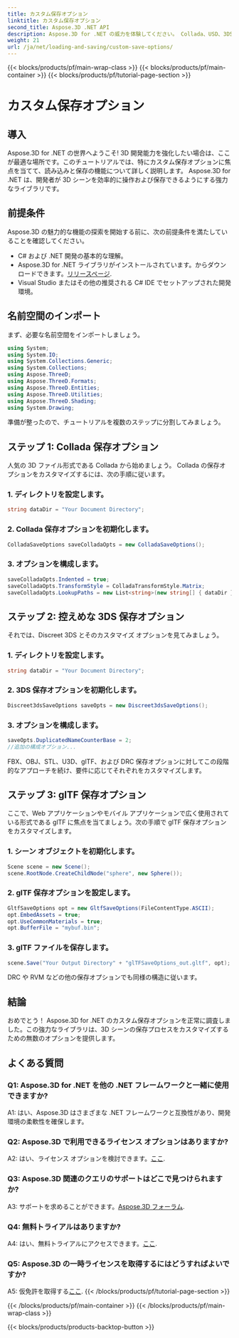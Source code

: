 ```yaml
---
title: カスタム保存オプション
linktitle: カスタム保存オプション
second_title: Aspose.3D .NET API
description: Aspose.3D for .NET の威力を体験してください。 Collada、USD、3DS、FBX、OBJ、STL、U3D、glTF、DRC、および RVM 形式に関するステップバイステップのガイドを使用して、3D シーンの保存をカスタマイズする方法を学びます。
weight: 21
url: /ja/net/loading-and-saving/custom-save-options/
---
```


{{< blocks/products/pf/main-wrap-class >}}
{{< blocks/products/pf/main-container >}}
{{< blocks/products/pf/tutorial-page-section >}}

# カスタム保存オプション

## 導入

Aspose.3D for .NET の世界へようこそ! 3D 開発能力を強化したい場合は、ここが最適な場所です。このチュートリアルでは、特にカスタム保存オプションに焦点を当てて、読み込みと保存の機能について詳しく説明します。 Aspose.3D for .NET は、開発者が 3D シーンを効率的に操作および保存できるようにする強力なライブラリです。

## 前提条件

Aspose.3D の魅力的な機能の探索を開始する前に、次の前提条件を満たしていることを確認してください。

- C# および .NET 開発の基本的な理解。
-  Aspose.3D for .NET ライブラリがインストールされています。からダウンロードできます。[リリースページ](https://releases.aspose.com/3d/net/).
- Visual Studio またはその他の推奨される C# IDE でセットアップされた開発環境。

## 名前空間のインポート

まず、必要な名前空間をインポートしましょう。

```csharp
using System;
using System.IO;
using System.Collections.Generic;
using System.Collections;
using Aspose.ThreeD;
using Aspose.ThreeD.Formats;
using Aspose.ThreeD.Entities;
using Aspose.ThreeD.Utilities;
using Aspose.ThreeD.Shading;
using System.Drawing;
```

準備が整ったので、チュートリアルを複数のステップに分割してみましょう。

## ステップ 1: Collada 保存オプション

人気の 3D ファイル形式である Collada から始めましょう。 Collada の保存オプションをカスタマイズするには、次の手順に従います。

### 1. ディレクトリを設定します。
   ```csharp
   string dataDir = "Your Document Directory";
   ```

### 2. Collada 保存オプションを初期化します。
   ```csharp
   ColladaSaveOptions saveColladaOpts = new ColladaSaveOptions();
   ```

### 3. オプションを構成します。
   ```csharp
   saveColladaOpts.Indented = true;
   saveColladaOpts.TransformStyle = ColladaTransformStyle.Matrix;
   saveColladaOpts.LookupPaths = new List<string>(new string[] { dataDir });
   ```

## ステップ 2: 控えめな 3DS 保存オプション

それでは、Discreet 3DS とそのカスタマイズ オプションを見てみましょう。

### 1. ディレクトリを設定します。
   ```csharp
   string dataDir = "Your Document Directory";
   ```

### 2. 3DS 保存オプションを初期化します。
   ```csharp
   Discreet3dsSaveOptions saveOpts = new Discreet3dsSaveOptions();
   ```

### 3. オプションを構成します。
   ```csharp
   saveOpts.DuplicatedNameCounterBase = 2;
   //追加の構成オプション...
   ```

FBX、OBJ、STL、U3D、glTF、および DRC 保存オプションに対してこの段階的なアプローチを続け、要件に応じてそれぞれをカスタマイズします。

## ステップ 3: glTF 保存オプション

ここで、Web アプリケーションやモバイル アプリケーションで広く使用されている形式である glTF に焦点を当てましょう。次の手順で glTF 保存オプションをカスタマイズします。

### 1. シーン オブジェクトを初期化します。
   ```csharp
   Scene scene = new Scene();
   scene.RootNode.CreateChildNode("sphere", new Sphere());
   ```

### 2. glTF 保存オプションを設定します。
   ```csharp
   GltfSaveOptions opt = new GltfSaveOptions(FileContentType.ASCII);
   opt.EmbedAssets = true;
   opt.UseCommonMaterials = true;
   opt.BufferFile = "mybuf.bin";
   ```

### 3. glTF ファイルを保存します。
   ```csharp
   scene.Save("Your Output Directory" + "glTFSaveOptions_out.gltf", opt);
   ```

DRC や RVM などの他の保存オプションでも同様の構造に従います。

## 結論

おめでとう！ Aspose.3D for .NET のカスタム保存オプションを正常に調査しました。この強力なライブラリは、3D シーンの保存プロセスをカスタマイズするための無数のオプションを提供します。

## よくある質問

### Q1: Aspose.3D for .NET を他の .NET フレームワークと一緒に使用できますか?

A1: はい、Aspose.3D はさまざまな .NET フレームワークと互換性があり、開発環境の柔軟性を確保します。

### Q2: Aspose.3D で利用できるライセンス オプションはありますか?

 A2: はい、ライセンス オプションを検討できます。[ここ](https://purchase.aspose.com/buy).

### Q3: Aspose.3D 関連のクエリのサポートはどこで見つけられますか?

 A3: サポートを求めることができます。[Aspose.3D フォーラム](https://forum.aspose.com/c/3d/18).

### Q4: 無料トライアルはありますか?

 A4: はい、無料トライアルにアクセスできます。[ここ](https://releases.aspose.com/).

### Q5: Aspose.3D の一時ライセンスを取得するにはどうすればよいですか?

 A5: 仮免許を取得する[ここ](https://purchase.aspose.com/temporary-license/).
{{< /blocks/products/pf/tutorial-page-section >}}

{{< /blocks/products/pf/main-container >}}
{{< /blocks/products/pf/main-wrap-class >}}

{{< blocks/products/products-backtop-button >}}
